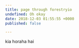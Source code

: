 ```yaml
---
title: page through forestryio
undefined: Oh okay
date: 2018-12-03 01:55:55 +0000
published: false

---
```

kia horaha hai